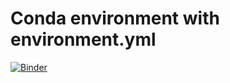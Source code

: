 # Conda environment with environment.yml

[![Binder](https://mybinder.org/badge_logo.svg)](https://mybinder.org/v2/gh/pdjohnson1984/Capstone.git/HEAD?urlpath=https%3A%2F%2Fgithub.com%2Fpdjohnson1984%2FCapstone%2Fblob%2Fmaster%2FCapstone.ipynb)
